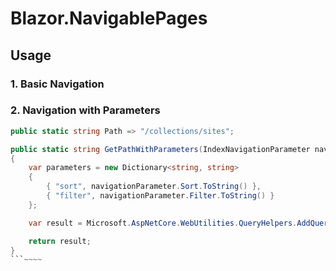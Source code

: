 # Blazor.NavigablePages

## Usage

### 1. Basic Navigation

### 2. Navigation with Parameters

```csharp
public static string Path => "/collections/sites";

public static string GetPathWithParameters(IndexNavigationParameter navigationParameter)
{
    var parameters = new Dictionary<string, string>
    {
        { "sort", navigationParameter.Sort.ToString() },
        { "filter", navigationParameter.Filter.ToString() }
    };

    var result = Microsoft.AspNetCore.WebUtilities.QueryHelpers.AddQueryString(Path, parameters);

    return result;
}
```~~~~